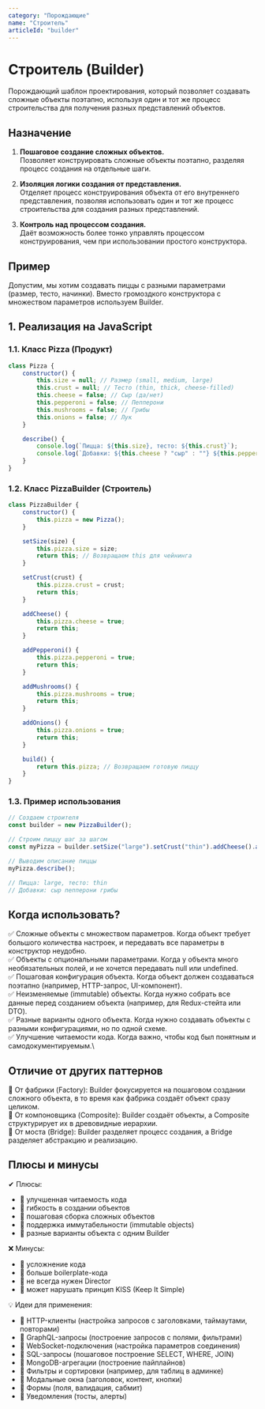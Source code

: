 ```yaml
---
category: "Порождающие"
name: "Строитель"
articleId: "builder"
---
```


# Строитель (Builder)

Порождающий шаблон проектирования, который позволяет создавать сложные объекты поэтапно, используя один и тот же процесс строительства для получения разных представлений объектов.

## Назначение

1. **Пошаговое создание сложных объектов.**\
   Позволяет конструировать сложные объекты поэтапно, разделяя процесс создания на отдельные шаги.

2. **Изоляция логики создания от представления.**\
   Отделяет процесс конструирования объекта от его внутреннего представления, позволяя использовать один и тот же процесс строительства для создания разных представлений.

3. **Контроль над процессом создания.**\
   Даёт возможность более тонко управлять процессом конструирования, чем при использовании простого конструктора.

## Пример

Допустим, мы хотим создавать пиццы с разными параметрами (размер, тесто, начинки). Вместо громоздкого конструктора с множеством параметров используем Builder.

## 1. Реализация на JavaScript

### 1.1. Класс Pizza (Продукт)

```javascript
class Pizza {
    constructor() {
        this.size = null; // Размер (small, medium, large)
        this.crust = null; // Тесто (thin, thick, cheese-filled)
        this.cheese = false; // Сыр (да/нет)
        this.pepperoni = false; // Пепперони
        this.mushrooms = false; // Грибы
        this.onions = false; // Лук
    }

    describe() {
        console.log(`Пицца: ${this.size}, тесто: ${this.crust}`);
        console.log(`Добавки: ${this.cheese ? "сыр" : ""} ${this.pepperoni ? "пепперони" : ""} ${this.mushrooms ? "грибы" : ""} ${this.onions ? "лук" : ""}`);
    }
}
```

### 1.2. Класс PizzaBuilder (Строитель)

```javascript
class PizzaBuilder {
    constructor() {
        this.pizza = new Pizza();
    }

    setSize(size) {
        this.pizza.size = size;
        return this; // Возвращаем this для чейнинга
    }

    setCrust(crust) {
        this.pizza.crust = crust;
        return this;
    }

    addCheese() {
        this.pizza.cheese = true;
        return this;
    }

    addPepperoni() {
        this.pizza.pepperoni = true;
        return this;
    }

    addMushrooms() {
        this.pizza.mushrooms = true;
        return this;
    }

    addOnions() {
        this.pizza.onions = true;
        return this;
    }

    build() {
        return this.pizza; // Возвращаем готовую пиццу
    }
}
```

### 1.3. Пример использования

```javascript
// Создаем строителя
const builder = new PizzaBuilder();

// Строим пиццу шаг за шагом
const myPizza = builder.setSize("large").setCrust("thin").addCheese().addPepperoni().addMushrooms().build();

// Выводим описание пиццы
myPizza.describe();

// Пицца: large, тесто: thin
// Добавки: сыр пепперони грибы
```

## Когда использовать?

✅ Сложные объекты с множеством параметров. Когда объект требует большого количества настроек, и передавать все параметры в конструктор неудобно.\
✅ Объекты с опциональными параметрами. Когда у объекта много необязательных полей, и не хочется передавать null или undefined.\
✅ Пошаговая конфигурация объекта. Когда объект должен создаваться поэтапно (например, HTTP-запрос, UI-компонент).\
✅ Неизменяемые (immutable) объекты. Когда нужно собрать все данные перед созданием объекта (например, для Redux-стейта или DTO).\
✅ Разные варианты одного объекта. Когда нужно создавать объекты с разными конфигурациями, но по одной схеме.\
✅ Улучшение читаемости кода. Когда важно, чтобы код был понятным и самодокументируемым.\

## Отличие от других паттернов

🔹 От фабрики (Factory): Builder фокусируется на пошаговом создании сложного объекта, в то время как фабрика создаёт объект сразу целиком.\
🔹 От компоновщика (Composite): Builder создаёт объекты, а Composite структурирует их в древовидные иерархии.\
🔹 От моста (Bridge): Builder разделяет процесс создания, а Bridge разделяет абстракцию и реализацию.

## Плюсы и минусы

✔ Плюсы:

- 🔹 улучшенная читаемость кода
- 🔹 гибкость в создании объектов
- 🔹 пошаговая сборка сложных объектов
- 🔹 поддержка иммутабельности (immutable objects)
- 🔹 разные варианты объекта с одним Builder

❌ Минусы:

- 🔹 усложнение кода
- 🔹 больше boilerplate-кода
- 🔹 не всегда нужен Director
- 🔹 может нарушать принцип KISS (Keep It Simple)

💡 Идеи для применения:

- 🔹 HTTP-клиенты (настройка запросов с заголовками, таймаутами, повторами)
- 🔹 GraphQL-запросы (построение запросов с полями, фильтрами)
- 🔹 WebSocket-подключения (настройка параметров соединения)
- 🔹 SQL-запросы (пошаговое построение SELECT, WHERE, JOIN)
- 🔹 MongoDB-агрегации (построение пайплайнов)
- 🔹 Фильтры и сортировки (например, для таблиц в админке)
- 🔹 Модальные окна (заголовок, контент, кнопки)
- 🔹 Формы (поля, валидация, сабмит)
- 🔹 Уведомления (тосты, алерты)
